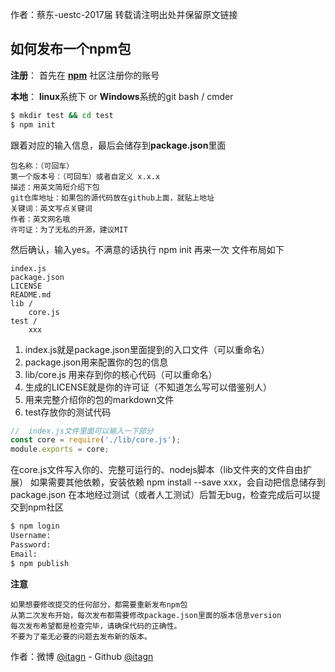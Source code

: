 作者：蔡东-uestc-2017届
转载请注明出处并保留原文链接

## 如何发布一个npm包
**注册**：
首先在 **[npm](https://www.npmjs.com/)** 社区注册你的账号

**本地**：
**linux**系统下 or **Windows**系统的git bash / cmder
```cmd
$ mkdir test && cd test
$ npm init
```
跟着对应的输入信息，最后会储存到**package.json**里面

    包名称：（可回车）
    第一个版本号：（可回车）或者自定义 x.x.x
    描述：用英文简短介绍下包
    git仓库地址：如果包的源代码放在github上面，就贴上地址
    关键词：英文写点关键词
    作者：英文网名哦
    许可证：为了无私的开源，建议MIT
    
然后确认，输入yes。不满意的话执行 npm init 再来一次
文件布局如下

    index.js
    package.json
    LICENSE
    README.md
    lib /
        core.js
    test / 
        xxx

1. index.js就是package.json里面提到的入口文件（可以重命名）
2. package.json用来配置你的包的信息
3. lib/core.js 用来存到你的核心代码（可以重命名）
4. 生成的LICENSE就是你的许可证（不知道怎么写可以借鉴别人）
5. 用来完整介绍你的包的markdown文件
6. test存放你的测试代码
```javascript
//  index.js文件里面可以输入一下部分
const core = require('./lib/core.js');
module.exports = core;
```
在core.js文件写入你的、完整可运行的、nodejs脚本（lib文件夹的文件自由扩展）
如果需要其他依赖，安装依赖 npm install --save xxx，会自动把信息储存到package.json
在本地经过测试（或者人工测试）后暂无bug，检查完成后可以提交到npm社区
```cmd
$ npm login
Username:
Password: 
Email: 
$ npm publish
```
**注意**

    如果想要修改提交的任何部分，都需要重新发布npm包
    从第二次发布开始，每次发布都需要修改package.json里面的版本信息version
    每次发布希望都是检查完毕，请确保代码的正确性。
    不要为了毫无必要的问题去发布新的版本。
    
作者：微博 [@itagn][1] - Github [@itagn][2]

[1]: https://weibo.com/p/1005053782707172
[2]: https://github.com/itagn
